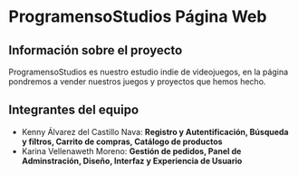 # ProgramensoStudios Página Web
## Información sobre el proyecto
ProgramensoStudios es nuestro estudio indie de videojuegos, en la página pondremos a vender nuestros juegos y proyectos que hemos hecho.
## Integrantes del equipo
- Kenny Álvarez del Castillo Nava: **Registro y Autentificación, Búsqueda y filtros, Carrito de compras, Catálogo de productos**
- Karina Vellenaweth Moreno: **Gestión de pedidos, Panel de Adminstración, Diseño, Interfaz y Experiencia de Usuario**
